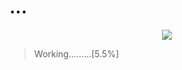 # ...

<span align="center">

</span>


<div align="center">
<img src="https://drive.google.com/drive/folders/1JUwpogrRSBIUk-kVsRf61Rzyk7QiWgg_?fbclid=IwAR2Gi69qEqQltxr0ubtpje86sxLJjM6kEPPCB16fRvZbgjVH5x_SD1Ia3f0" />
</div>


<p align="center">

>Working.........[5.5%]
